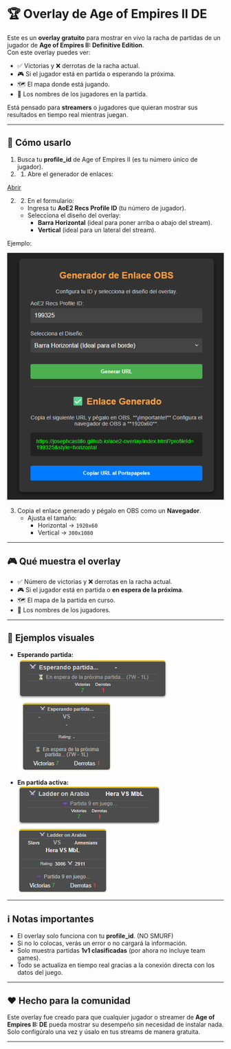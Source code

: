# 🏆 Overlay de Age of Empires II DE

Este es un **overlay gratuito** para mostrar en vivo la racha de partidas de un jugador de **Age of Empires II: Definitive Edition**.  
Con este overlay puedes ver:  

- ✅ Victorias y ❌ derrotas de la racha actual.  
- 🎮 Si el jugador está en partida o esperando la próxima.  
- 🗺️ El mapa donde está jugando.  
- 👤 Los nombres de los jugadores en la partida.  

Está pensado para **streamers** o jugadores que quieran mostrar sus resultados en tiempo real mientras juegan.

---

## 🚀 Cómo usarlo

1. Busca tu **profile_id** de Age of Empires II (es tu número único de jugador).  
2. 1. Abre el generador de enlaces:

[Abrir](https://josephcastillo.github.io/aoe2-overlay/config.html)

2. 2. En el formulario:  
   - Ingresa tu **AoE2 Recs Profile ID** (tu número de jugador).  
   - Selecciona el diseño del overlay:  
     - **Barra Horizontal** (ideal para poner arriba o abajo del stream).  
     - **Vertical** (ideal para un lateral del stream).

Ejemplo:  

   ![Generador de enlace](img/overlay_ge.png)

3. Copia el enlace generado y pégalo en OBS como un **Navegador**.  
   - Ajusta el tamaño:  
     - Horizontal → `1920x60`  
     - Vertical → `300x1080`  

---

## 🎮 Qué muestra el overlay

- ✅ Número de victorias y ❌ derrotas en la racha actual.  
- 🎮 Si el jugador está en partida o **en espera de la próxima**.  
- 🗺️ El mapa de la partida en curso.  
- 👤 Los nombres de los jugadores.  

---

## 📸 Ejemplos visuales

- **Esperando partida:**  
  ![En espera](img/Esperando_partida_h.png)
  ![En espera](img/Esperando_partida_v.png)

- **En partida activa:**  
  ![En partida](img/overlay_h.png)
  ![En partida](img/overlay_v.png)


---

## ℹ️ Notas importantes

- El overlay solo funciona con tu **profile_id**.  (NO SMURF)
- Si no lo colocas, verás un error o no cargará la información.  
- Solo muestra partidas **1v1 clasificadas** (por ahora no incluye team games).  
- Todo se actualiza en tiempo real gracias a la conexión directa con los datos del juego.  

---

## ❤️ Hecho para la comunidad

Este overlay fue creado para que cualquier jugador o streamer de **Age of Empires II: DE** pueda mostrar su desempeño sin necesidad de instalar nada.  
Solo configúralo una vez y úsalo en tus streams de manera gratuita.  

---